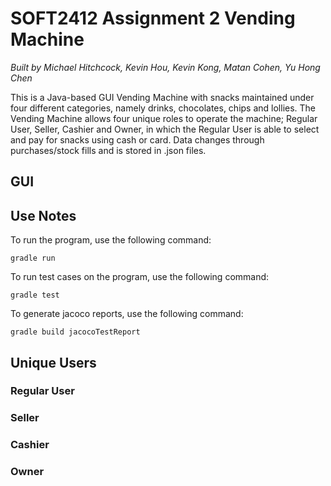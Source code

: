 # SOFT2412 Assignment 2 Vending Machine

*Built by Michael Hitchcock, Kevin Hou, Kevin Kong, Matan Cohen, Yu Hong Chen*

This is a Java-based GUI Vending Machine with snacks maintained under four different categories,
namely drinks, chocolates, chips and lollies. The Vending Machine allows four unique roles to operate
the machine; Regular User, Seller, Cashier and Owner, in which the Regular User is able to select
and pay for snacks using cash or card. Data changes through purchases/stock fills and is stored
in .json files.

## GUI

## Use Notes

To run the program, use the following command:
```aidl
gradle run
```

To run test cases on the program, use the following command:
```aidl
gradle test
```

To generate jacoco reports, use the following command:
```aidl
gradle build jacocoTestReport
```

## Unique Users

### Regular User

### Seller

### Cashier

### Owner